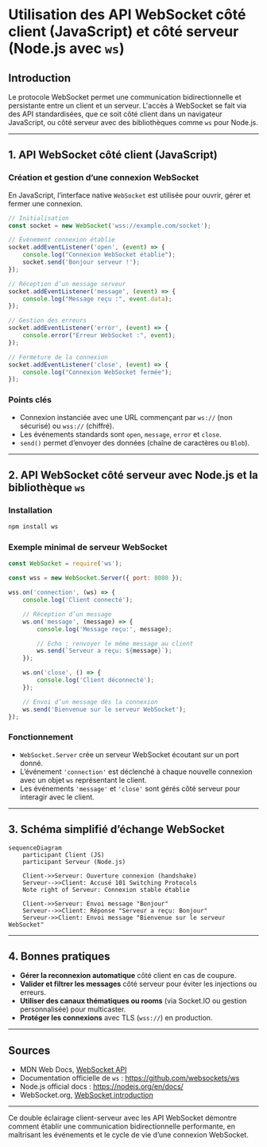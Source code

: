 # Utilisation des API WebSocket côté client (JavaScript) et côté serveur (Node.js avec `ws`)

## Introduction

Le protocole WebSocket permet une communication bidirectionnelle et persistante entre un client et un serveur. L'accès à WebSocket se fait via des API standardisées, que ce soit côté client dans un navigateur JavaScript, ou côté serveur avec des bibliothèques comme `ws` pour Node.js.

---

## 1. API WebSocket côté client (JavaScript)

### Création et gestion d’une connexion WebSocket

En JavaScript, l’interface native `WebSocket` est utilisée pour ouvrir, gérer et fermer une connexion.

```javascript
// Initialisation
const socket = new WebSocket('wss://example.com/socket');

// Événement connexion établie
socket.addEventListener('open', (event) => {
    console.log("Connexion WebSocket établie");
    socket.send('Bonjour serveur !');
});

// Réception d’un message serveur
socket.addEventListener('message', (event) => {
    console.log("Message reçu :", event.data);
});

// Gestion des erreurs
socket.addEventListener('error', (event) => {
    console.error("Erreur WebSocket :", event);
});

// Fermeture de la connexion
socket.addEventListener('close', (event) => {
    console.log("Connexion WebSocket fermée");
});
```

### Points clés

- Connexion instanciée avec une URL commençant par `ws://` (non sécurisé) ou `wss://` (chiffré).
- Les événements standards sont `open`, `message`, `error` et `close`.
- `send()` permet d’envoyer des données (chaîne de caractères ou `Blob`).

---

## 2. API WebSocket côté serveur avec Node.js et la bibliothèque `ws`

### Installation

```bash
npm install ws
```

### Exemple minimal de serveur WebSocket

```javascript
const WebSocket = require('ws');

const wss = new WebSocket.Server({ port: 8080 });

wss.on('connection', (ws) => {
    console.log('Client connecté');

    // Réception d’un message
    ws.on('message', (message) => {
        console.log('Message reçu:', message);

        // Echo : renvoyer le même message au client
        ws.send(`Serveur a reçu: ${message}`);
    });

    ws.on('close', () => {
        console.log('Client déconnecté');
    });

    // Envoi d’un message dès la connexion
    ws.send('Bienvenue sur le serveur WebSocket');
});
```

### Fonctionnement

- `WebSocket.Server` crée un serveur WebSocket écoutant sur un port donné.
- L’événement `'connection'` est déclenché à chaque nouvelle connexion avec un objet `ws` représentant le client.
- Les événements `'message'` et `'close'` sont gérés côté serveur pour interagir avec le client.

---

## 3. Schéma simplifié d’échange WebSocket

```mermaid
sequenceDiagram
    participant Client (JS)
    participant Serveur (Node.js)

    Client->>Serveur: Ouverture connexion (handshake)
    Serveur-->>Client: Accusé 101 Switching Protocols
    Note right of Serveur: Connexion stable établie

    Client->>Serveur: Envoi message "Bonjour"
    Serveur-->>Client: Réponse "Serveur a reçu: Bonjour"
    Serveur->>Client: Envoi message "Bienvenue sur le serveur WebSocket"
```

---

## 4. Bonnes pratiques

- **Gérer la reconnexion automatique** côté client en cas de coupure.
- **Valider et filtrer les messages** côté serveur pour éviter les injections ou erreurs.
- **Utiliser des canaux thématiques ou rooms** (via Socket.IO ou gestion personnalisée) pour multicaster.
- **Protéger les connexions** avec TLS (`wss://`) en production.

---

## Sources

- MDN Web Docs, [WebSocket API](https://developer.mozilla.org/fr/docs/Web/API/WebSocket)  
- Documentation officielle de `ws` : https://github.com/websockets/ws  
- Node.js official docs : https://nodejs.org/en/docs/  
- WebSocket.org, [WebSocket introduction](https://www.websocket.org/)  

---

Ce double éclairage client-serveur avec les API WebSocket démontre comment établir une communication bidirectionnelle performante, en maîtrisant les événements et le cycle de vie d’une connexion WebSocket.